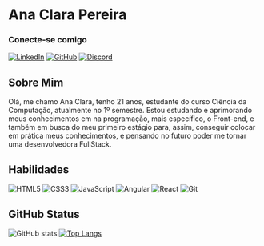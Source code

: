 # Ana Clara Pereira

### Conecte-se comigo
[![LinkedIn](https://img.shields.io/badge/LinkedIn-000?style=for-the-badge&logo=linkedin&logoColor=0E76A8)](https://www.linkedin.com/in/ana-clara-silva-b05b851bb/)
[![GitHub](https://img.shields.io/badge/GitHub-000?style=for-the-badge&logo=GitHub)](https://www.github.com/Anaaclra/)
[![Discord](https://img.shields.io/badge/Discord-000?style=for-the-badge&logo=discord)](https://www.discord.com/in/anaaaaa1312/)

## Sobre Mim
Olá, me chamo Ana Clara, tenho 21 anos, estudante do curso Ciência da Computação, atualmente no 1º semestre. Estou estudando e aprimorando meus conhecimentos em na programação, mais específico, o Front-end, e também em busca do meu primeiro estágio para, assim, conseguir colocar em prática meus conhecimentos, e pensando no futuro poder me tornar uma desenvolvedora FullStack.

## Habilidades
![HTML5](https://img.shields.io/badge/HTML5-000?style=for-the-badge&logo=html5)
![CSS3](https://img.shields.io/badge/CSS3-000?style=for-the-badge&logo=css3&logoColor=264CE4)
![JavaScript](https://img.shields.io/badge/JavaScript-000?style=for-the-badge&logo=javascript)
![Angular](https://img.shields.io/badge/Angular-000?style=for-the-badge&logo=angular&logoColor=C3002F)
![React](https://img.shields.io/badge/React-000?style=for-the-badge&logo=react)
![Git](https://img.shields.io/badge/git-000?style=for-the-badge&logo=git&logoColor=C3002F)

## GitHub Status
![GitHub stats](https://github-readme-stats.vercel.app/api?username=Anaaclra&show_icons=true&theme=onedark)
[![Top Langs](https://github-readme-stats.vercel.app/api/top-langs/?username=Anaaclra&theme=onedark)](https://github.com/Anaaclra/github-readme-stats)
